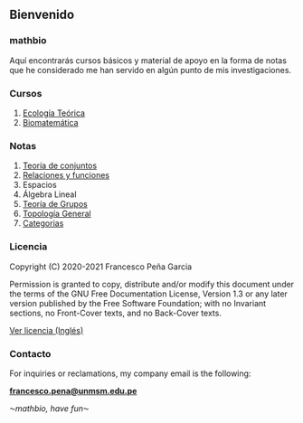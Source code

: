 ## Bienvenido
### mathbio

Aquí encontrarás cursos básicos y material de apoyo en la forma de notas que he considerado me han servido en algún punto de mis investigaciones.

### Cursos

1. [Ecología Teórica](https://francescoapg.github.io/mathbio/ecoteo)
2. [Biomatemática](https://francescoapg.github.io/mathbio/biomath)

### Notas

1. [Teoría de conjuntos](https://francescoapg.github.io/mathbio/setheory)
2. [Relaciones y funciones](https://francescoapg.github.io/mathbio/functlations)
3. Espacios
4. Álgebra Lineal
5. [Teoría de Grupos](https://francescoapg.github.io/mathbio/groups)
6. [Topología General](https://francescoapg.github.io/mathbio/topos)
7. [Categorias](https://francescoapg.github.io/mathbio/cat)

### Licencia

Copyright (C) 2020-2021 Francesco Peña Garcia

Permission is granted to copy, distribute and/or modify this document under the terms of the GNU Free Documentation License, Version 1.3 or any later version published by the Free Software Foundation; with no Invariant sections, no Front-Cover texts, and no Back-Cover texts.

[Ver licencia (Inglés)](https://francescoapg.github.io/mathbio/lcs)

### Contacto

For inquiries or reclamations, my company email is the following:

**francesco.pena@unmsm.edu.pe**


_⁓mathbio, have fun⁓_
